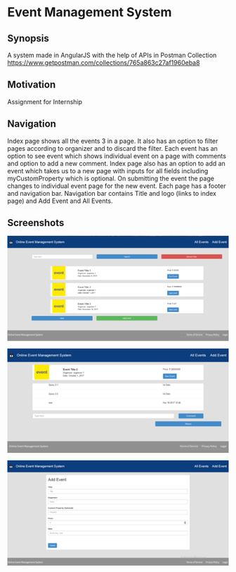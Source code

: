 # Event Management System

## Synopsis
A system made in AngularJS with the help of APIs in Postman Collection https://www.getpostman.com/collections/765a863c27af1960eba8

## Motivation

Assignment for Internship

## Navigation
Index page shows all the events 3 in a page. It also has an option to filter pages according to organizer and to discard the filter.
Each event has an option to see event which shows individual event on a page with comments and option to add a new comment.
Index page also has an option to add an event which takes us to a new page with inputs for all fields including myCustomProperty which is optional. On submitting the event the page changes to individual event page for the new event.
Each page has a footer and navigation bar. Navigation bar contains Title and logo (links to index page) and Add Event and All Events.

## Screenshots

![Index Page](screenshots/index.png "All events 3 in a Page")

![Event Page](screenshots/event.png "Individual Event with comments")

![Add Page](screenshots/post.png "Add Event")
